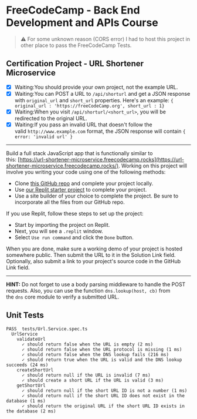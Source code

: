 # FreeCodeCamp - Back End Development and APIs Course

> ⚠️ For some unknown reason (CORS error) I had to host this project in other place to pass the FreeCodeCamp Tests.

## Certification Project - URL Shortener Microservice

- [x] Waiting:You should provide your own project, not the example URL.
- [x] Waiting:You can POST a URL to `/api/shorturl` and get a JSON response with `original_url` and `short_url` properties. Here's an example: `{ original_url : 'https://freeCodeCamp.org', short_url : 1}`
- [x] Waiting:When you visit `/api/shorturl/<short_url>`, you will be redirected to the original URL.
- [x] Waiting:If you pass an invalid URL that doesn't follow the valid `http://www.example.com` format, the JSON response will contain `{ error: 'invalid url' }`

---

Build a full stack JavaScript app that is functionally similar to this: [https://url-shortener-microservice.freecodecamp.rocks](https://url-shortener-microservice.freecodecamp.rocks/). Working on this project will involve you writing your code using one of the following methods:

- Clone [this GitHub repo](https://github.com/freeCodeCamp/boilerplate-project-urlshortener/) and complete your project locally.
- Use [our Replit starter project](https://replit.com/github/freeCodeCamp/boilerplate-project-urlshortener) to complete your project.
- Use a site builder of your choice to complete the project. Be sure to incorporate all the files from our GitHub repo.

If you use Replit, follow these steps to set up the project:

- Start by importing the project on Replit.
- Next, you will see a `.replit` window.
- Select `Use run command` and click the `Done` button.

When you are done, make sure a working demo of your project is hosted somewhere public. Then submit the URL to it in the Solution Link field. Optionally, also submit a link to your project's source code in the GitHub Link field.

---

**HINT:** Do not forget to use a body parsing middleware to handle the POST requests. Also, you can use the function `dns.lookup(host, cb)` from the `dns` core module to verify a submitted URL.

## Unit Tests

```text
PASS  tests/Url.Service.spec.ts
  UrlService
    validateUrl
      ✓ should return false when the URL is empty (2 ms)
      ✓ should return false when the URL protocol is missing (1 ms)
      ✓ should return false when the DNS lookup fails (216 ms)
      ✓ should return true when the URL is valid and the DNS lookup succeeds (24 ms)
    createShortUrl
      ✓ should return null if the URL is invalid (7 ms)
      ✓ should create a short URL if the URL is valid (3 ms)
    getShortUrl
      ✓ should return null if the short URL ID is not a number (1 ms)
      ✓ should return null if the short URL ID does not exist in the database (1 ms)
      ✓ should return the original URL if the short URL ID exists in the database (2 ms)
```
